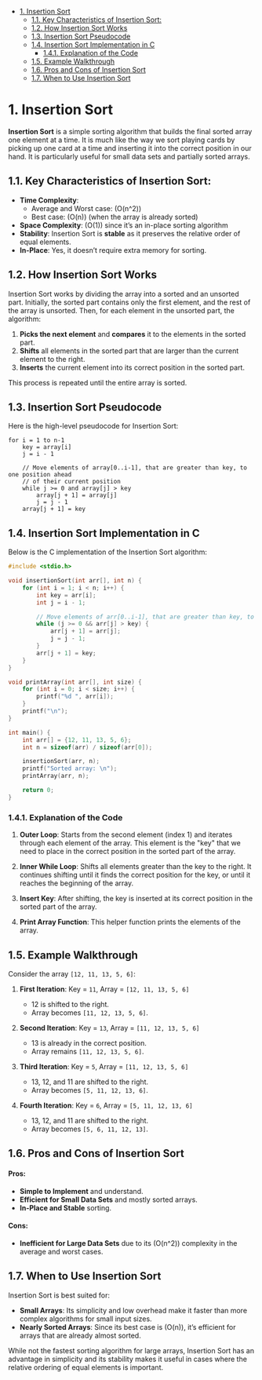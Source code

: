 - [1. Insertion Sort](#1-insertion-sort)
  - [1.1. Key Characteristics of Insertion Sort:](#11-key-characteristics-of-insertion-sort)
  - [1.2. How Insertion Sort Works](#12-how-insertion-sort-works)
  - [1.3. Insertion Sort Pseudocode](#13-insertion-sort-pseudocode)
  - [1.4. Insertion Sort Implementation in C](#14-insertion-sort-implementation-in-c)
    - [1.4.1. Explanation of the Code](#141-explanation-of-the-code)
  - [1.5. Example Walkthrough](#15-example-walkthrough)
  - [1.6. Pros and Cons of Insertion Sort](#16-pros-and-cons-of-insertion-sort)
  - [1.7. When to Use Insertion Sort](#17-when-to-use-insertion-sort)

# 1. Insertion Sort

**Insertion Sort** is a simple sorting algorithm that builds the final sorted array one element at a time. It is much like the way we sort playing cards by picking up one card at a time and inserting it into the correct position in our hand. It is particularly useful for small data sets and partially sorted arrays.

## 1.1. Key Characteristics of Insertion Sort:
- **Time Complexity**:
  - Average and Worst case: \(O(n^2)\)
  - Best case: \(O(n)\) (when the array is already sorted)
- **Space Complexity**: \(O(1)\) since it’s an in-place sorting algorithm
- **Stability**: Insertion Sort is **stable** as it preserves the relative order of equal elements.
- **In-Place**: Yes, it doesn’t require extra memory for sorting.

## 1.2. How Insertion Sort Works

Insertion Sort works by dividing the array into a sorted and an unsorted part. Initially, the sorted part contains only the first element, and the rest of the array is unsorted. Then, for each element in the unsorted part, the algorithm:
1. **Picks the next element** and **compares** it to the elements in the sorted part.
2. **Shifts** all elements in the sorted part that are larger than the current element to the right.
3. **Inserts** the current element into its correct position in the sorted part.

This process is repeated until the entire array is sorted.

## 1.3. Insertion Sort Pseudocode

Here is the high-level pseudocode for Insertion Sort:

```
for i = 1 to n-1
    key = array[i]
    j = i - 1

    // Move elements of array[0..i-1], that are greater than key, to one position ahead
    // of their current position
    while j >= 0 and array[j] > key
        array[j + 1] = array[j]
        j = j - 1
    array[j + 1] = key
```

## 1.4. Insertion Sort Implementation in C

Below is the C implementation of the Insertion Sort algorithm:

```c
#include <stdio.h>

void insertionSort(int arr[], int n) {
    for (int i = 1; i < n; i++) {
        int key = arr[i];
        int j = i - 1;

        // Move elements of arr[0..i-1], that are greater than key, to one position ahead of their current position
        while (j >= 0 && arr[j] > key) {
            arr[j + 1] = arr[j];
            j = j - 1;
        }
        arr[j + 1] = key;
    }
}

void printArray(int arr[], int size) {
    for (int i = 0; i < size; i++) {
        printf("%d ", arr[i]);
    }
    printf("\n");
}

int main() {
    int arr[] = {12, 11, 13, 5, 6};
    int n = sizeof(arr) / sizeof(arr[0]);

    insertionSort(arr, n);
    printf("Sorted array: \n");
    printArray(arr, n);

    return 0;
}
```

### 1.4.1. Explanation of the Code

1. **Outer Loop**: Starts from the second element (index 1) and iterates through each element of the array. This element is the "key" that we need to place in the correct position in the sorted part of the array.

2. **Inner While Loop**: Shifts all elements greater than the key to the right. It continues shifting until it finds the correct position for the key, or until it reaches the beginning of the array.

3. **Insert Key**: After shifting, the key is inserted at its correct position in the sorted part of the array.

4. **Print Array Function**: This helper function prints the elements of the array.

## 1.5. Example Walkthrough

Consider the array `[12, 11, 13, 5, 6]`:

1. **First Iteration**: Key = `11`, Array = `[12, 11, 13, 5, 6]`
   - 12 is shifted to the right.
   - Array becomes `[11, 12, 13, 5, 6]`.

2. **Second Iteration**: Key = `13`, Array = `[11, 12, 13, 5, 6]`
   - 13 is already in the correct position.
   - Array remains `[11, 12, 13, 5, 6]`.

3. **Third Iteration**: Key = `5`, Array = `[11, 12, 13, 5, 6]`
   - 13, 12, and 11 are shifted to the right.
   - Array becomes `[5, 11, 12, 13, 6]`.

4. **Fourth Iteration**: Key = `6`, Array = `[5, 11, 12, 13, 6]`
   - 13, 12, and 11 are shifted to the right.
   - Array becomes `[5, 6, 11, 12, 13]`.

## 1.6. Pros and Cons of Insertion Sort

#### Pros:
- **Simple to Implement** and understand.
- **Efficient for Small Data Sets** and mostly sorted arrays.
- **In-Place and Stable** sorting.

#### Cons:
- **Inefficient for Large Data Sets** due to its \(O(n^2)\) complexity in the average and worst cases.

## 1.7. When to Use Insertion Sort

Insertion Sort is best suited for:
- **Small Arrays**: Its simplicity and low overhead make it faster than more complex algorithms for small input sizes.
- **Nearly Sorted Arrays**: Since its best case is \(O(n)\), it’s efficient for arrays that are already almost sorted.

While not the fastest sorting algorithm for large arrays, Insertion Sort has an advantage in simplicity and its stability makes it useful in cases where the relative ordering of equal elements is important.
